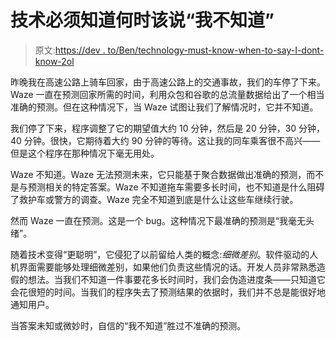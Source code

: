 # 技术必须知道何时该说“我不知道”

> 原文:[https://dev . to/Ben/technology-must-know-when-to-say-I-dont-know-2ol](https://dev.to/ben/technology-must-know-when-to-say-i-dont-know-2ol)

昨晚我在高速公路上骑车回家，由于高速公路上的交通事故，我们的车停了下来。Waze 一直在预测回家所需的时间，利用众包和谷歌的总流量数据给出了一个相当准确的预测。但在这种情况下，当 Waze 试图让我们了解情况时，它并不知道。

我们停了下来，程序调整了它的期望值大约 10 分钟，然后是 20 分钟，30 分钟，40 分钟。很快，它期待着大约 90 分钟的等待。这让我的同车乘客很不高兴——但是这个程序在那种情况下毫无用处。

Waze 不知道。Waze 无法预测未来，它只能基于聚合数据做出准确的预测，而不是与预测相关的特定答案。Waze 不知道拖车需要多长时间，也不知道是什么阻碍了救护车或警方的调查。Waze 完全不知道到底是什么让这些车继续行驶。

然而 Waze 一直在预测。这是一个 bug。这种情况下最准确的预测是“我毫无头绪”。

随着技术变得“更聪明”，它侵犯了以前留给人类的概念:*细微差别*。软件驱动的人机界面需要能够处理细微差别，如果他们负责这些情况的话。开发人员非常熟悉造假的想法。当我们不知道一件事要花多长时间时，我们会伪造进度条——只知道它会花很短的时间。当我们的程序失去了预测结果的依据时，我们并不总是能很好地通知用户。

当答案未知或微妙时，自信的“我不知道”胜过不准确的预测。